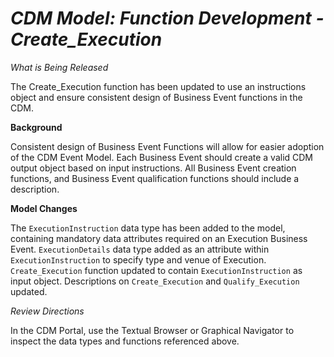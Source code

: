 # *CDM Model: Function Development - Create_Execution*

_What is Being Released_

The Create_Execution function has been updated to use an instructions object and ensure consistent design of Business Event functions in the CDM.

**Background**

Consistent design of Business Event Functions will allow for easier adoption of the CDM Event Model.  Each Business Event should create a valid CDM output object based on input instructions.  All Business Event creation functions, and Business Event qualification functions should include a description.

**Model Changes**

The `ExecutionInstruction` data type has been added to the model, containing mandatory data attributes required on an Execution Business Event.  `ExecutionDetails` data type added as an attribute within `ExecutionInstruction` to specify type and venue of Execution.  `Create_Execution` function updated to contain `ExecutionInstruction` as input object.  Descriptions on `Create_Execution` and `Qualify_Execution` updated.

_Review Directions_

In the CDM Portal, use the Textual Browser or Graphical Navigator to inspect the data types and functions referenced above.

